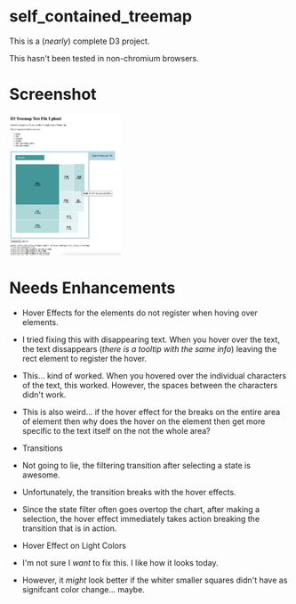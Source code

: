 # self_contained_treemap

This is a (*nearly*) complete D3 project.

This hasn't been tested in non-chromium browsers.

# Screenshot

<img src="screenshot.png" alt="A D3 Treemap" width="200" height=auto>

# Needs Enhancements

-  Hover Effects for the <rect> elements do not register when hoving over <text> elements.
  -  I tried fixing this with disappearing text. When you hover over the text, the text dissappears (*there is a tooltip with the same info*) leaving the rect element to register the hover.
  - This... kind of worked. When you hovered over the individual characters of the text, this worked. However, the spaces between the characters didn't work.
  - This is also weird... if the hover effect for the <rect> breaks on the entire area of <text> element then why does the hover on the <text> element then get more specific to the text itself on the not the whole area?

- Transitions
 - Not going to lie, the filtering transition after selecting a state is awesome.
 - Unfortunately, the transition breaks with the hover effects.
 - Since the state filter often goes overtop the chart, after making a selection, the hover effect immediately takes action breaking the transition that is in action.

- Hover Effect on Light Colors
 - I'm not sure I *want* to fix this. I like how it looks today.
 - However, it *might* look better if the whiter smaller squares didn't have as signifcant color change... maybe.
